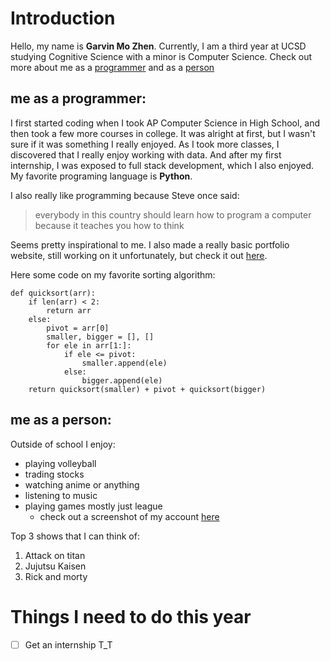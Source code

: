 # Introduction
Hello, my name is **Garvin Mo Zhen**. Currently, I am a third year at UCSD studying Cognitive Science with a minor is Computer Science. Check out more about me as a [programmer](#me-as-a-programmer) and as a [person](#me-as-a-person)

## me as a programmer:
I first started coding when I took AP Computer Science in High School, and then took a few more courses in college. It was alright at first, but I wasn't sure if it was something I really enjoyed. As I took more classes, I discovered that I really enjoy working with data. And after my first internship, I was exposed to full stack development, which I also enjoyed. My favorite programing language is **Python**.

I also really like programming because Steve once said:
> everybody in this country should learn how to program a computer because it teaches you how to think

Seems pretty inspirational to me. I also made a really basic portfolio website, still working on it unfortunately, but check it out [here](https://garvinmozhen.com/).

Here some code on my favorite sorting algorithm:
```
def quicksort(arr):
    if len(arr) < 2:
        return arr
    else:
        pivot = arr[0]
        smaller, bigger = [], []
        for ele in arr[1:]:
            if ele <= pivot:
                smaller.append(ele)
            else:
                bigger.append(ele) 
    return quicksort(smaller) + pivot + quicksort(bigger)
```

## me as a person:
Outside of school I enjoy:
- playing volleyball
- trading stocks
- watching anime or anything 
- listening to music
- playing games mostly just league
    - check out a screenshot of my account [here](league.png)

Top 3 shows that I can think of:
1. Attack on titan
2. Jujutsu Kaisen
3. Rick and morty

# Things I need to do this year
- [ ] Get an internship T_T
